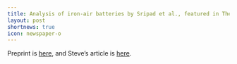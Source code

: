 ```yaml
---
title: Analysis of iron-air batteries by Sripad et al., featured in The Electric
layout: post
shortnews: true
icon: newspaper-o
---
```

Preprint is [here](https://doi.org/10.1149/osf.io/a4se8), and Steve’s article is [here](https://www.theinformation.com/newsletters/the-electric/archive/d9343ca4-0fc3-4228-913e-122c41c2a477).
